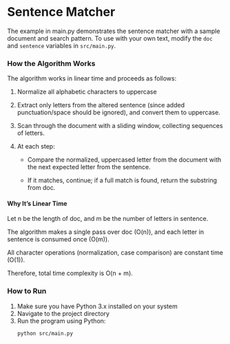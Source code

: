 # Sentence Matcher



The example in main.py demonstrates the sentence matcher with a sample document and search pattern. To use with your own text, modify the `doc` and `sentence` variables in `src/main.py`.

### How the Algorithm Works

The algorithm works in linear time and proceeds as follows:

1. Normalize all alphabetic characters to uppercase

2. Extract only letters from the altered sentence (since added punctuation/space should be      ignored), and convert them to uppercase.

3. Scan through the document with a sliding window, collecting sequences of letters.

4. At each step:

   * Compare the normalized, uppercased letter from the document with the next expected letter from the sentence.

   * If it matches, continue; if a full match is found, return the substring from doc.



#### Why It’s Linear Time

Let n be the length of doc, and m be the number of letters in sentence.

The algorithm makes a single pass over doc (O(n)), and each letter in sentence is consumed once (O(m)).

All character operations (normalization, case comparison) are constant time (O(1)).

Therefore, total time complexity is O(n + m).




### How to Run

1. Make sure you have Python 3.x installed on your system
3. Navigate to the project directory
4. Run the program using Python:
   ```
   python src/main.py
   ```